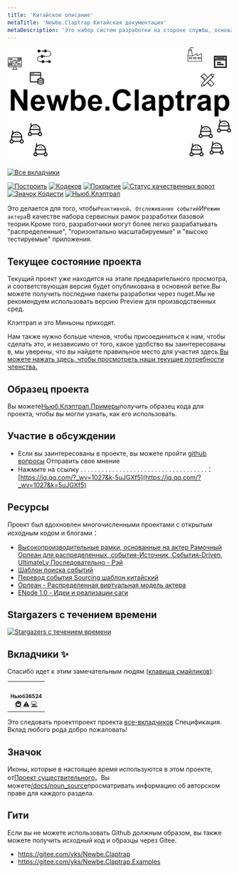 ```yaml
---
title: 'Китайское описание'
metaTitle: 'Newbe.Claptrap Китайская документация'
metaDescription: 'Это набор систем разработки на стороне службы, основанных на «реактивной», «прослеживаемости событий» и «режиме актера» в качестве основных теорий.Кроме того, разработчики могут более легко разрабатывать "распределенные", "горизонтально масштабируемые" и "высоко тестируемые" приложения.'
---
```


![Ньюб.Клэптрап](https://raw.githubusercontent.com/newbe36524/Newbe.Claptrap/develop/docs/main_banner.png)

<!-- ALL-CONTRIBUTORS-BADGE:START - Do not remove or modify this section -->

[![Все вкладчики](https://img.shields.io/badge/all_contributors-1-orange.svg?style=flat-square)](#contributors-)

<!-- ALL-CONTRIBUTORS-BADGE:END -->

[![Построить](https://github.com/newbe36524/Newbe.Claptrap/workflows/Claptrap/badge.svg)](https://github.com/newbe36524/Newbe.Claptrap/actions) [![Кодеков](https://img.shields.io/codecov/c/github/newbe36524/Newbe.Claptrap)](https://codecov.io/gh/newbe36524/Newbe.Claptrap) [![Покрытие](https://sonarcloud.io/api/project_badges/measure?project=newbe36524_Newbe.Claptrap&metric=coverage)](https://sonarcloud.io/dashboard?id=newbe36524_Newbe.Claptrap) [![Статус качественных ворот](https://sonarcloud.io/api/project_badges/measure?project=newbe36524_Newbe.Claptrap&metric=alert_status)](https://sonarcloud.io/dashboard?id=newbe36524_Newbe.Claptrap) [![Значок Кодисти](https://api.codacy.com/project/badge/Grade/1fd0e7443364414ca0003dab27f9f9b8)](https://www.codacy.com/manual/472158246/Newbe.Claptrap?utm_source=github.com&utm_medium=referral&utm_content=newbe36524/Newbe.Claptrap&utm_campaign=Badge_Grade) [![Ньюб.Клэптрап](https://img.shields.io/nuget/v/Newbe.Claptrap?label=Newbe.Claptrap%20nuget&logo=Newbe.Claptrap&style=flat-square)](https://www.nuget.org/packages/Newbe.Claptrap/)

Это делается для того, чтобы`Реактивной`、`Отслеживание событий`И`Режим актера`В качестве набора сервисных рамок разработки базовой теории.Кроме того, разработчики могут более легко разрабатывать "распределенные", "горизонтально масштабируемые" и "высоко тестируемые" приложения.

## Текущее состояние проекта

Текущий проект уже находится на этапе предварительного просмотра, и соответствующая версия будет опубликована в основной ветке.Вы можете получить последние пакеты разработки через nuget.Мы не рекомендуем использовать версию Preview для производственных сред.

Клэптрап и это Миньоны приходят.

Нам также нужно больше членов, чтобы присоединиться к нам, чтобы сделать это, и независимо от того, какое удобство вы заинтересованы в, мы уверены, что вы найдете правильное место для участия здесь.[Вы можете нажать здесь, чтобы просмотреть наши текущие потребности членства.](https://github.com/newbe36524/Newbe.Claptrap/blob/master/docs/Teams-zh_Hans.md)

## Образец проекта

Вы можете[Ньюб.Клэптрап.Примеры](https://github.com/newbe36524/Newbe.Claptrap.Examples)получить образец кода для проекта, чтобы вы могли узнать, как его использовать.

## Участие в обсуждении

- Если вы заинтересованы в проекте, вы можете пройти [github вопросы](https://github.com/newbe36524/Newbe.Claptrap/issues) Отправить свое мнение
- Нажмите на ссылку . . . . . . . . . . . . . . . . . . . . . . . . . . . . . . . . . . . .：[https://jq.qq.com/?_wv=1027&k-5uJGXf5](https://jq.qq.com/?_wv=1027&k=5uJGXf5)

## Ресурсы

Проект был вдохновлен многочисленными проектами с открытым исходным кодом и блогами：

- [Высокопроизводительные рамки, основанные на актер Рамочный Орлеан для распределенных, события-Источник, События-Driven, UltimateLy Последовательно - Рэй](https://github.com/RayTale/Ray)
- [Шаблон поиска событий](https://docs.microsoft.com/en-us/previous-versions/msp-n-p/dn589792%28v%3dpandp.10%29)
- [Перевод события Sourcing шаблон китайский](https://www.infoq.cn/article/event-sourcing)
- [Орлеан - Распределенная виртуальная модель актера](https://github.com/dotnet/orleans)
- [ENode 1.0 - Идеи и реализации саги](http://www.cnblogs.com/netfocus/p/3149156.html)

## Stargazers с течением времени

[![Stargazers с течением времени](https://starchart.cc/newbe36524/Newbe.Claptrap.svg)](https://starchart.cc/newbe36524/Newbe.Claptrap)

## Вкладчики ✨

Спасибо идет к этим замечательным людям ([клавиша смайликов](https://allcontributors.org/docs/en/emoji-key)):

<!-- ALL-CONTRIBUTORS-LIST:START - Do not remove or modify this section -->
<!-- prettier-ignore-start -->
<!-- markdownlint-disable -->
<table>
  <tr>
    <td align="center"><a href="https://www.newbe.pro"><img src="https://avatars1.githubusercontent.com/u/7685462?v=4" width="100px;" alt=""/><br /><sub><b>Ньюб36524</b></sub></a><br /><a href="#infra-newbe36524" title="Infrastructure (Hosting, Build-Tools, etc)">🚇</a> <a href="https://github.com/newbe36524/Newbe.Claptrap/commits?author=newbe36524" title="Tests">⚠️</a> <a href="https://github.com/newbe36524/Newbe.Claptrap/commits?author=newbe36524" title="Code">💻</a></td>
  </tr>
</table>

<!-- markdownlint-enable -->
<!-- prettier-ignore-end -->

<!-- ALL-CONTRIBUTORS-LIST:END -->

Это следовать проектпроект проекта [все-вкладчиков](https://github.com/all-contributors/all-contributors) Спецификация. Вклад любого рода добро пожаловать!

## Значок

Иконы, которые в настоящее время используются в этом проекте, от[Проект существительного](https://thenounproject.com/)。Вы можете[/docs/noun_source](https://github.com/newbe36524/Newbe.Claptrap/tree/master/docs/noun_source)просматривать информацию об авторском праве для каждого раздела.

## Гити

Если вы не можете использовать Github должным образом, вы также можете получить исходный код и образцы через Gitee.

- <https://gitee.com/yks/Newbe.Claptrap>
- <https://gitee.com/yks/Newbe.Claptrap.Examples>
